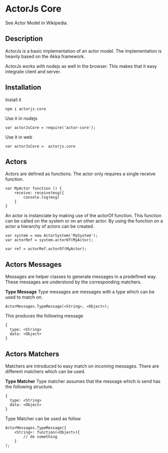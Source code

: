 ActorJs Core
============

See Actor Model in Wikipedia.

Description
-----------

ActorJs is a basic implementation of an actor model. The implementation is heavily based on the Akka framework.

ActorJs works with nodejs as well in the browser. This makes that it easy integrate client and server.

Installation
------------
Install it
```
npm i actorjs-core
```

Use it in nodejs
```
var actorJsCore = require('actor-core');
```

Use it in web
```
var actorJsCore =  actorjs.core
```

Actors
---------------

Actors are defined as functions. The actor only requires a single receive function.

```
var MyActor function () {
    receive: receive(msg){
        console.log(msg)
    }
}
```

An actor is instanciate by making use of the actorOf function. This function can be called on the system or on an other actor. By using the function on a actor a hierarchy of actors can be created.

```
var system = new ActorSystem('MySystem');
var actorRef = system.actorOf(MyActor);
```

```
var ref = actorRef.actorOf(MyActor);
```

Actors Messages
---------------
Messages are helper classes to generate messages in a predefined way. These messages are understood by the corresponding matchers.

**Type Message**
Type messages are messages with a type which can be used to match on.
```
ActorMessages.TypeMessage(<String>, <Object>);
```
This produces the following message
```
{
  type: <String>
  data: <Object>
}
```

Actors Matchers
---------------
Matchers are introduced to easy match on incoming messages. There are different matchers which can be used.

**Type Matcher**
Type matcher assumes that the message which is send has the following structure.

```
{
  type: <String>
  data: <Object>
}
```
Type Matcher can be used as follow

```
ActorMessages.TypeMessage({
    <String>: function(<Object>){
        // do something
    }
);
```